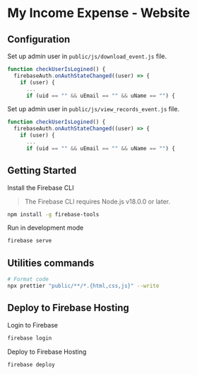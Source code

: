 # My Income Expense - Website

## Configuration

Set up admin user in `public/js/download_event.js` file.

```js
function checkUserIsLogined() {
  firebaseAuth.onAuthStateChanged((user) => {
    if (user) {
      ...
      if (uid == "" && uEmail == "" && uName == "") {
```

Set up admin user in `public/js/view_records_event.js` file.

```js
function checkUserIsLogined() {
  firebaseAuth.onAuthStateChanged((user) => {
    if (user) {
      ...
      if (uid == "" && uEmail == "" && uName == "") {
```

## Getting Started

Install the Firebase CLI

> The Firebase CLI requires Node.js v18.0.0 or later.

```bash
npm install -g firebase-tools
```

Run in development mode

```bash
firebase serve
```

## Utilities commands

```bash
# Format code
npx prettier "public/**/*.{html,css,js}" --write
```

## Deploy to Firebase Hosting

Login to Firebase

```bash
firebase login
```

Deploy to Firebase Hosting

```bash
firebase deploy
```
